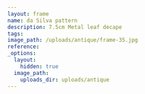 ```yaml
---
layout: frame
name: da Silva pattern
description: 7.5cm Metal leaf decape
tags:
image_path: /uploads/antique/frame-35.jpg
reference:
_options:
  layout:
    hidden: true
  image_path:
    uploads_dir: uploads/antique
---
```

